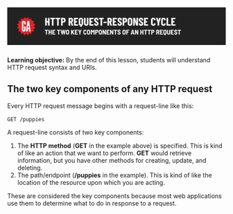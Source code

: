 # ![HTTP Request Response Cycle - The Two Key Components of an HTTP Request](./assets/hero.png)

**Learning objective:** By the end of this lesson, students will understand HTTP request syntax and URIs.

## The two key components of any HTTP request

Every HTTP request message begins with a request-line like this: 

```terminal
GET /puppies
```

A request-line consists of two key components:

1. The **HTTP method** (**GET** in the example above) is specified. This is kind of like an action that we want to perform. **GET** would retrieve information, but you have other methods for creating, update, and deleting.
2. The path/endpoint (**/puppies** in the example). This is kind of like the location of the resource upon which you are acting.

These are considered the key components because most web applications use them to determine what to do in response to a request.